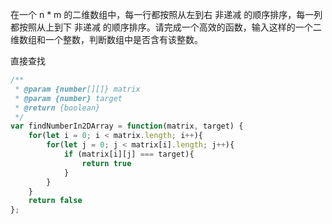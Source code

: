 在一个 n * m 的二维数组中，每一行都按照从左到右 非递减 的顺序排序，每一列都按照从上到下 非递减 的顺序排序。请完成一个高效的函数，输入这样的一个二维数组和一个整数，判断数组中是否含有该整数。

直接查找

```js
/**
 * @param {number[][]} matrix
 * @param {number} target
 * @return {boolean}
 */
var findNumberIn2DArray = function(matrix, target) {
    for(let i = 0; i < matrix.length; i++){
        for(let j = 0; j < matrix[i].length; j++){
            if (matrix[i][j] === target){
                return true
            }
        }
    }
    return false
};
```